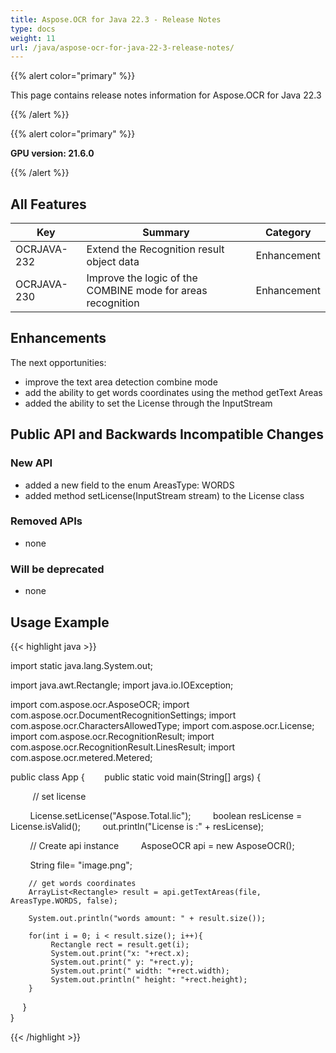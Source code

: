 ```yaml
---
title: Aspose.OCR for Java 22.3 - Release Notes
type: docs
weight: 11
url: /java/aspose-ocr-for-java-22-3-release-notes/
---
```


{{% alert color="primary" %}}

This page contains release notes information for Aspose.OCR for Java 22.3

{{% /alert %}}

{{% alert color="primary" %}}

**GPU version: 21.6.0**

{{% /alert %}}

## All Features

|Key|Summary|Category|
|---|---|---|
|OCRJAVA-232| Extend the Recognition result object data |Enhancement|
|OCRJAVA-230| Improve the logic of the COMBINE mode for areas recognition |Enhancement|

## Enhancements

The next opportunities:

- improve the text area detection combine mode
- add the ability to get words coordinates using the method getText Areas
- added the ability to set the License through the InputStream

## Public API and Backwards Incompatible Changes

### New API

- added a new field to the enum AreasType: WORDS
- added method setLicense(InputStream stream) to the License class


### Removed APIs

- none


### Will be deprecated

- none

## Usage Example

{{< highlight java >}}

import static java.lang.System.out;

import java.awt.Rectangle;
import java.io.IOException;

import com.aspose.ocr.AsposeOCR;
import com.aspose.ocr.DocumentRecognitionSettings;
import com.aspose.ocr.CharactersAllowedType;
import com.aspose.ocr.License;
import com.aspose.ocr.RecognitionResult;
import com.aspose.ocr.RecognitionResult.LinesResult;
import com.aspose.ocr.metered.Metered;


public class App {
       public static void main(String[] args) {

         // set license    

        License.setLicense("Aspose.Total.lic");
        boolean resLicense = License.isValid();
        out.println("License is :" + resLicense);


        // Create api instance
        AsposeOCR api = new AsposeOCR();

        String file= "image.png";		
		
	    // get words coordinates
        ArrayList<Rectangle> result = api.getTextAreas(file, AreasType.WORDS, false);
		
		System.out.println("words amount: " + result.size());
		
		for(int i = 0; i < result.size(); i++){
    		 Rectangle rect = result.get(i);
    		 System.out.print("x: "+rect.x);
			 System.out.print(" y: "+rect.y);
			 System.out.print(" width: "+rect.width);
			 System.out.println(" height: "+rect.height);
    	}
    	}	
	}

{{< /highlight >}}

